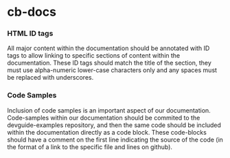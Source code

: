 # cb-docs

### HTML ID tags
All major content within the documentation should be annotated with ID tags to allow linking to specific sections of content within the documentation.  These ID tags should match the title of the section, they must use alpha-numeric lower-case characters only and any spaces must be replaced with underscores.

### Code Samples
Inclusion of code samples is an important aspect of our documentation.  Code-samples within our documentation should be commited to the devguide-examples repository, and then the same code should be included within the documentation directly as a code block.  These code-blocks should have a comment on the first line indicating the source of the code (in the format of a link to the specific file and lines on github).
